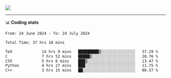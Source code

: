 <picture>
  <source
  srcset="https://github-readme-stats.vercel.app/api?username=sant0s12&show_icons=true&theme=dark"
  media="(prefers-color-scheme: dark)"
  />
  <source
  srcset="https://github-readme-stats.vercel.app/api?username=sant0s12&show_icons=true"
  media="(prefers-color-scheme: light)"
  />
  <img src="https://github-readme-stats.vercel.app/api?username=sant0s12&show_icons=true" />
</picture>

---

📊 **Coding stats**

<!--START_SECTION:waka-->

```txt
From: 24 June 2024 - To: 24 July 2024

Total Time: 37 hrs 18 mins

TeX             14 hrs 9 mins   █████████▒░░░░░░░░░░░░░░░   37.29 %
C               7 hrs 52 mins   █████▒░░░░░░░░░░░░░░░░░░░   20.76 %
CSV             5 hrs 6 mins    ███▒░░░░░░░░░░░░░░░░░░░░░   13.47 %
Python          4 hrs 27 mins   ███░░░░░░░░░░░░░░░░░░░░░░   11.75 %
C++             3 hrs 15 mins   ██░░░░░░░░░░░░░░░░░░░░░░░   08.57 %
```

<!--END_SECTION:waka-->
